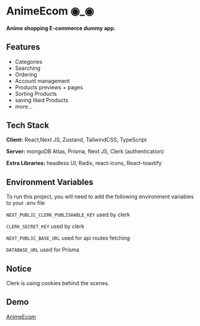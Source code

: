 
# AnimeEcom ◉_◉

#### Anime shopping E-commerce dummy app.


## Features

- Categories
- Searching
- Ordering
- Account management
- Products previews + pages
- Sorting Products
- saving liked Products
- more...



## Tech Stack

**Client:** React,Next JS, Zustand, TailwindCSS, TypeScript

**Server:** mongoDB Atlas, Prisma, Next JS, Clerk (authentication)

**Extra Libraries:** headless UI, Radix, react-icons, React-toastify


## Environment Variables

To run this project, you will need to add the following environment variables to your .env file

`NEXT_PUBLIC_CLERK_PUBLISHABLE_KEY` used by clerk

`CLERK_SECRET_KEY` used by clerk

`NEXT_PUBLIC_BASE_URL` used for api routes fetching

`DATABASE_URL` used for Prisma
## Notice
Clerk is using cookies behind the scenes.

## Demo
[AnimeEcom](https://animeecom.vercel.app)

